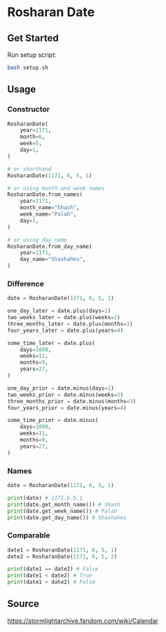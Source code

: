 # Rosharan Date

## Get Started

Run setup script:
```bash
bash setup.sh
```

## Usage

### Constructor

```python
RosharanDate(
    year=1171,
    month=6,
    week=5,
    day=1,
)

# or shorthand
RosharanDate(1171, 6, 5, 1)

# or using month and week names
RosharanDate.from_names(
    year=1171,
    month_name="Shash",
    week_name="Palah",
    day=1,
)

# or using day name
RosharanDate.from_day_name(
    year=1171,
    day_name="Shashahes",
)
```

### Difference

```python
date = RosharanDate(1171, 6, 5, 1)

one_day_later = date.plus(days=1)
two_weeks_later = date.plus(weeks=2)
three_months_later = date.plus(months=3)
four_years_later = date.plus(years=4)

some_time_later = date.plus(
    days=1000,
    weeks=11,
    months=9,
    years=27,
)

one_day_prior = date.minus(days=1)
two_weeks_prior = date.minus(weeks=2)
three_months_prior = date.minus(months=3)
four_years_prior = date.minus(years=4)

some_time_prior = date.minus(
    days=1000,
    weeks=11,
    months=9,
    years=27,
)
```

### Names

```python
date = RosharanDate(1171, 6, 5, 1)

print(date) # 1171.6.5.1
print(date.get_month_name()) # Shash
print(date.get_week_name()) # Palah
print(date.get_day_name()) # Shashahes
```

### Comparable

```python
date1 = RosharanDate(1171, 6, 5, 1)
date2 = RosharanDate(1171, 6, 5, 2)

print(date1 == date2) # False
print(date1 < date2) # True
print(date1 > date2) # False
```

## Source

https://stormlightarchive.fandom.com/wiki/Calendar
